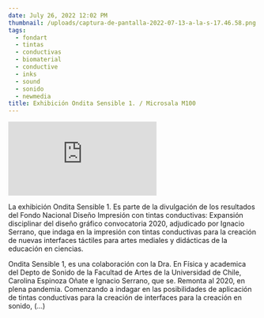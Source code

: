 ```yaml
---
date: July 26, 2022 12:02 PM
thumbnail: /uploads/captura-de-pantalla-2022-07-13-a-la-s-17.46.58.png
tags:
  - fondart
  - tintas
  - conductivas
  - biomaterial
  - conductive
  - inks
  - sound
  - sonido
  - newmedia
title: Exhibición Ondita Sensible 1. / Microsala M100
---
```

<iframe src="https://player.vimeo.com/video/731861925?h=892be1137e" frameborder="0" allow="autoplay; fullscreen; picture-in-picture" allowfullscreen title="Ondita Sensible 1. Registro en edici&amp;oacute;n NO FINAL."></iframe>

La exhibición Ondita Sensible 1. Es parte de la divulgación de los resultados del Fondo Nacional Diseño Impresión con tintas conductivas: Expansión disciplinar del diseño gráfico convocatoria 2020, adjudicado por Ignacio Serrano, que indaga en la impresión con tintas conductivas para la creación de nuevas interfaces táctiles para artes mediales y didácticas de la educación en ciencias.

Ondita Sensible 1, es una colaboración con la Dra. En Física y academica del Depto de Sonido de la Facultad de Artes de la Universidad de Chile, Carolina Espinoza Oñate e Ignacio Serrano, que se. Remonta al 2020, en plena pandemia. 
Comenzando a indagar en las posibilidades de aplicación de tintas conductivas para la creación de interfaces para la creación en sonido, (…)
